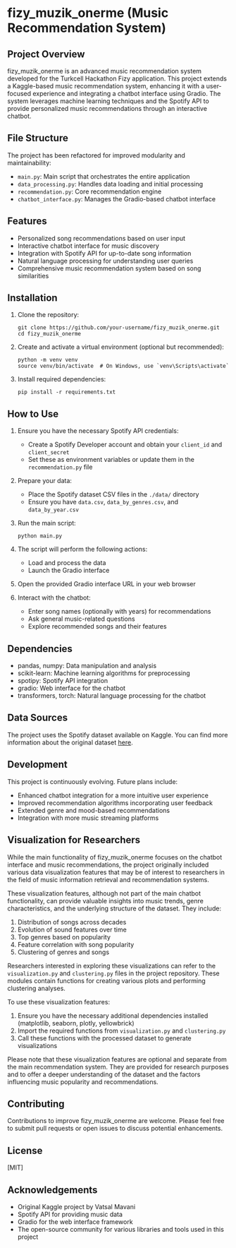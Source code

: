 # fizy_muzik_onerme (Music Recommendation System)

## Project Overview
fizy_muzik_onerme is an advanced music recommendation system developed for the Turkcell Hackathon Fizy application. This project extends a Kaggle-based music recommendation system, enhancing it with a user-focused experience and integrating a chatbot interface using Gradio. The system leverages machine learning techniques and the Spotify API to provide personalized music recommendations through an interactive chatbot.

## File Structure
The project has been refactored for improved modularity and maintainability:
- `main.py`: Main script that orchestrates the entire application
- `data_processing.py`: Handles data loading and initial processing
- `recommendation.py`: Core recommendation engine
- `chatbot_interface.py`: Manages the Gradio-based chatbot interface

## Features
- Personalized song recommendations based on user input
- Interactive chatbot interface for music discovery
- Integration with Spotify API for up-to-date song information
- Natural language processing for understanding user queries
- Comprehensive music recommendation system based on song similarities

## Installation
1. Clone the repository:
   ```
   git clone https://github.com/your-username/fizy_muzik_onerme.git
   cd fizy_muzik_onerme
   ```
2. Create and activate a virtual environment (optional but recommended):
   ```
   python -m venv venv
   source venv/bin/activate  # On Windows, use `venv\Scripts\activate`
   ```
3. Install required dependencies:
   ```
   pip install -r requirements.txt
   ```

## How to Use
1. Ensure you have the necessary Spotify API credentials:
   - Create a Spotify Developer account and obtain your `client_id` and `client_secret`
   - Set these as environment variables or update them in the `recommendation.py` file

2. Prepare your data:
   - Place the Spotify dataset CSV files in the `./data/` directory
   - Ensure you have `data.csv`, `data_by_genres.csv`, and `data_by_year.csv`

3. Run the main script:
   ```
   python main.py
   ```

4. The script will perform the following actions:
   - Load and process the data
   - Launch the Gradio interface

5. Open the provided Gradio interface URL in your web browser

6. Interact with the chatbot:
   - Enter song names (optionally with years) for recommendations
   - Ask general music-related questions
   - Explore recommended songs and their features

## Dependencies
- pandas, numpy: Data manipulation and analysis
- scikit-learn: Machine learning algorithms for preprocessing
- spotipy: Spotify API integration
- gradio: Web interface for the chatbot
- transformers, torch: Natural language processing for the chatbot

## Data Sources
The project uses the Spotify dataset available on Kaggle. You can find more information about the original dataset [here](https://www.kaggle.com/code/vatsalmavani/music-recommendation-system-using-spotify-dataset/notebook).

## Development
This project is continuously evolving. Future plans include:
- Enhanced chatbot integration for a more intuitive user experience
- Improved recommendation algorithms incorporating user feedback
- Extended genre and mood-based recommendations
- Integration with more music streaming platforms

## Visualization for Researchers
While the main functionality of fizy_muzik_onerme focuses on the chatbot interface and music recommendations, the project originally included various data visualization features that may be of interest to researchers in the field of music information retrieval and recommendation systems.

These visualization features, although not part of the main chatbot functionality, can provide valuable insights into music trends, genre characteristics, and the underlying structure of the dataset. They include:

1. Distribution of songs across decades
2. Evolution of sound features over time
3. Top genres based on popularity
4. Feature correlation with song popularity
5. Clustering of genres and songs

Researchers interested in exploring these visualizations can refer to the `visualization.py` and `clustering.py` files in the project repository. These modules contain functions for creating various plots and performing clustering analyses.

To use these visualization features:
1. Ensure you have the necessary additional dependencies installed (matplotlib, seaborn, plotly, yellowbrick)
2. Import the required functions from `visualization.py` and `clustering.py`
3. Call these functions with the processed dataset to generate visualizations

Please note that these visualization features are optional and separate from the main recommendation system. They are provided for research purposes and to offer a deeper understanding of the dataset and the factors influencing music popularity and recommendations.

## Contributing
Contributions to improve fizy_muzik_onerme are welcome. Please feel free to submit pull requests or open issues to discuss potential enhancements.

## License
[MIT]

## Acknowledgements
- Original Kaggle project by Vatsal Mavani
- Spotify API for providing music data
- Gradio for the web interface framework
- The open-source community for various libraries and tools used in this project
